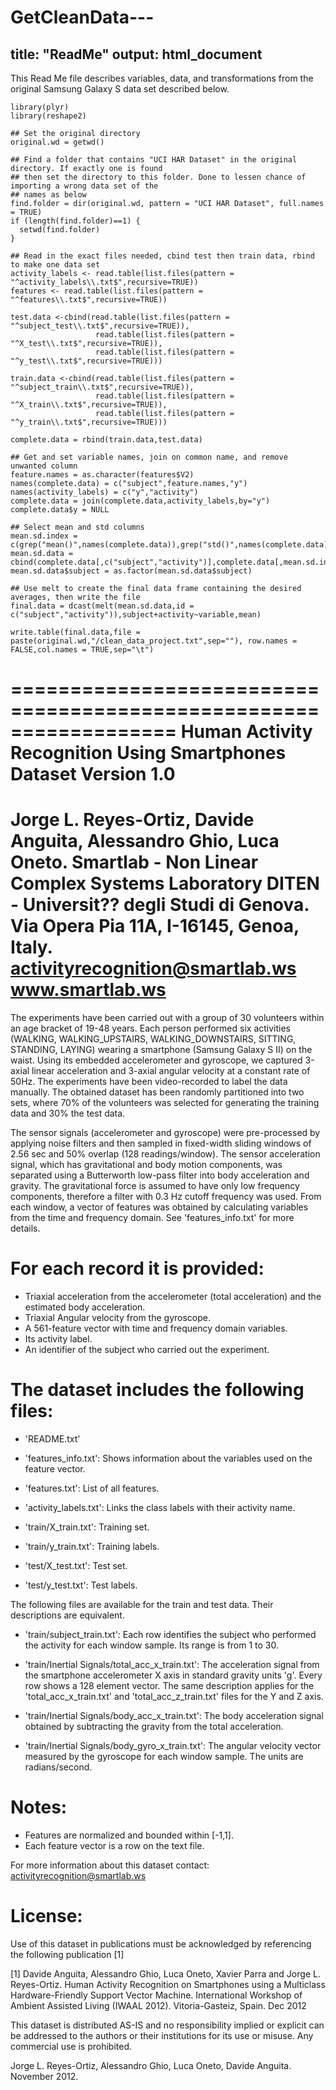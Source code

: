 # GetCleanData---
title: "ReadMe"
output: html_document
---

This Read Me file describes variables, data, and transformations from the original Samsung Galaxy S data set described below.


```{r}
library(plyr)
library(reshape2)

## Set the original directory
original.wd = getwd()

## Find a folder that contains "UCI HAR Dataset" in the original directory. If exactly one is found
## then set the directory to this folder. Done to lessen chance of importing a wrong data set of the
## names as below
find.folder = dir(original.wd, pattern = "UCI HAR Dataset", full.names = TRUE)
if (length(find.folder)==1) {
  setwd(find.folder)
}

## Read in the exact files needed, cbind test then train data, rbind to make one data set
activity_labels <- read.table(list.files(pattern = "^activity_labels\\.txt$",recursive=TRUE))
features <- read.table(list.files(pattern = "^features\\.txt$",recursive=TRUE))

test.data <-cbind(read.table(list.files(pattern = "^subject_test\\.txt$",recursive=TRUE)),
                   read.table(list.files(pattern = "^X_test\\.txt$",recursive=TRUE)),
                   read.table(list.files(pattern = "^y_test\\.txt$",recursive=TRUE)))

train.data <-cbind(read.table(list.files(pattern = "^subject_train\\.txt$",recursive=TRUE)),
                   read.table(list.files(pattern = "^X_train\\.txt$",recursive=TRUE)),
                   read.table(list.files(pattern = "^y_train\\.txt$",recursive=TRUE)))

complete.data = rbind(train.data,test.data)

## Get and set variable names, join on common name, and remove unwanted column
feature.names = as.character(features$V2)
names(complete.data) = c("subject",feature.names,"y")
names(activity_labels) = c("y","activity")
complete.data = join(complete.data,activity_labels,by="y")
complete.data$y = NULL

## Select mean and std columns
mean.sd.index = c(grep("mean()",names(complete.data)),grep("std()",names(complete.data)))
mean.sd.data = cbind(complete.data[,c("subject","activity")],complete.data[,mean.sd.index])
mean.sd.data$subject = as.factor(mean.sd.data$subject)

## Use melt to create the final data frame containing the desired averages, then write the file
final.data = dcast(melt(mean.sd.data,id = c("subject","activity")),subject+activity~variable,mean)

write.table(final.data,file = paste(original.wd,"/clean_data_project.txt",sep=""), row.names = FALSE,col.names = TRUE,sep="\t")

```

==================================================================
Human Activity Recognition Using Smartphones Dataset
Version 1.0
==================================================================
Jorge L. Reyes-Ortiz, Davide Anguita, Alessandro Ghio, Luca Oneto.
Smartlab - Non Linear Complex Systems Laboratory
DITEN - Universit?? degli Studi di Genova.
Via Opera Pia 11A, I-16145, Genoa, Italy.
activityrecognition@smartlab.ws
www.smartlab.ws
==================================================================

The experiments have been carried out with a group of 30 volunteers within an age bracket of 19-48 years. Each person performed six activities (WALKING, WALKING_UPSTAIRS, WALKING_DOWNSTAIRS, SITTING, STANDING, LAYING) wearing a smartphone (Samsung Galaxy S II) on the waist. Using its embedded accelerometer and gyroscope, we captured 3-axial linear acceleration and 3-axial angular velocity at a constant rate of 50Hz. The experiments have been video-recorded to label the data manually. The obtained dataset has been randomly partitioned into two sets, where 70% of the volunteers was selected for generating the training data and 30% the test data. 

The sensor signals (accelerometer and gyroscope) were pre-processed by applying noise filters and then sampled in fixed-width sliding windows of 2.56 sec and 50% overlap (128 readings/window). The sensor acceleration signal, which has gravitational and body motion components, was separated using a Butterworth low-pass filter into body acceleration and gravity. The gravitational force is assumed to have only low frequency components, therefore a filter with 0.3 Hz cutoff frequency was used. From each window, a vector of features was obtained by calculating variables from the time and frequency domain. See 'features_info.txt' for more details. 

For each record it is provided:
======================================

- Triaxial acceleration from the accelerometer (total acceleration) and the estimated body acceleration.
- Triaxial Angular velocity from the gyroscope. 
- A 561-feature vector with time and frequency domain variables. 
- Its activity label. 
- An identifier of the subject who carried out the experiment.

The dataset includes the following files:
=========================================

- 'README.txt'

- 'features_info.txt': Shows information about the variables used on the feature vector.

- 'features.txt': List of all features.

- 'activity_labels.txt': Links the class labels with their activity name.

- 'train/X_train.txt': Training set.

- 'train/y_train.txt': Training labels.

- 'test/X_test.txt': Test set.

- 'test/y_test.txt': Test labels.

The following files are available for the train and test data. Their descriptions are equivalent. 

- 'train/subject_train.txt': Each row identifies the subject who performed the activity for each window sample. Its range is from 1 to 30. 

- 'train/Inertial Signals/total_acc_x_train.txt': The acceleration signal from the smartphone accelerometer X axis in standard gravity units 'g'. Every row shows a 128 element vector. The same description applies for the 'total_acc_x_train.txt' and 'total_acc_z_train.txt' files for the Y and Z axis. 

- 'train/Inertial Signals/body_acc_x_train.txt': The body acceleration signal obtained by subtracting the gravity from the total acceleration. 

- 'train/Inertial Signals/body_gyro_x_train.txt': The angular velocity vector measured by the gyroscope for each window sample. The units are radians/second. 

Notes: 
======
- Features are normalized and bounded within [-1,1].
- Each feature vector is a row on the text file.

For more information about this dataset contact: activityrecognition@smartlab.ws

License:
========
Use of this dataset in publications must be acknowledged by referencing the following publication [1] 

[1] Davide Anguita, Alessandro Ghio, Luca Oneto, Xavier Parra and Jorge L. Reyes-Ortiz. Human Activity Recognition on Smartphones using a Multiclass Hardware-Friendly Support Vector Machine. International Workshop of Ambient Assisted Living (IWAAL 2012). Vitoria-Gasteiz, Spain. Dec 2012

This dataset is distributed AS-IS and no responsibility implied or explicit can be addressed to the authors or their institutions for its use or misuse. Any commercial use is prohibited.

Jorge L. Reyes-Ortiz, Alessandro Ghio, Luca Oneto, Davide Anguita. November 2012.
